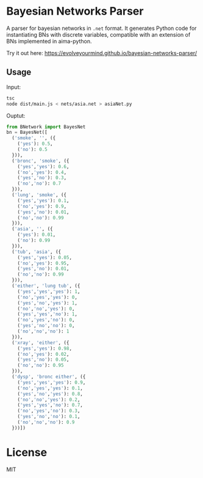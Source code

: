 # Bayesian Networks Parser
A parser for bayesian networks in `.net` format. It generates Python code for instantiating BNs with discrete variables, compatible with an extension of BNs implemented in aima-python.

Try it out here:
https://evolveyourmind.github.io/bayesian-networks-parser/

## Usage
Input:
```bash
tsc
node dist/main.js < nets/asia.net > asiaNet.py
```
Ouptut:
```python
from BNetwork import BayesNet
bn = BayesNet([
  ('smoke', '', ({
    ('yes'): 0.5,
    ('no'): 0.5
  })),
  ('bronc', 'smoke', ({
    ('yes','yes'): 0.6,
    ('no','yes'): 0.4,
    ('yes','no'): 0.3,
    ('no','no'): 0.7
  })),
  ('lung', 'smoke', ({
    ('yes','yes'): 0.1,
    ('no','yes'): 0.9,
    ('yes','no'): 0.01,
    ('no','no'): 0.99
  })),
  ('asia', '', ({
    ('yes'): 0.01,
    ('no'): 0.99
  })),
  ('tub', 'asia', ({
    ('yes','yes'): 0.05,
    ('no','yes'): 0.95,
    ('yes','no'): 0.01,
    ('no','no'): 0.99
  })),
  ('either', 'lung tub', ({
    ('yes','yes','yes'): 1,
    ('no','yes','yes'): 0,
    ('yes','no','yes'): 1,
    ('no','no','yes'): 0,
    ('yes','yes','no'): 1,
    ('no','yes','no'): 0,
    ('yes','no','no'): 0,
    ('no','no','no'): 1
  })),
  ('xray', 'either', ({
    ('yes','yes'): 0.98,
    ('no','yes'): 0.02,
    ('yes','no'): 0.05,
    ('no','no'): 0.95
  })),
  ('dysp', 'bronc either', ({
    ('yes','yes','yes'): 0.9,
    ('no','yes','yes'): 0.1,
    ('yes','no','yes'): 0.8,
    ('no','no','yes'): 0.2,
    ('yes','yes','no'): 0.7,
    ('no','yes','no'): 0.3,
    ('yes','no','no'): 0.1,
    ('no','no','no'): 0.9
  }))])
```

# License
MIT